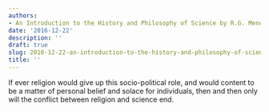 ```yaml
---
authors:
- An Introduction to the History and Philosophy of Science by R.G. Menon
date: '2016-12-22'
description: ''
draft: true
slug: 2016-12-22-an-introduction-to-the-history-and-philosophy-of-science-by-r.g.-menon
title: ''
---
```

If ever religion would give up this socio-political role, and would content to be a matter of personal belief and solace for individuals, then and then only will the conflict between religion and science end.



